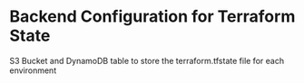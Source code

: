 # Backend Configuration for Terraform State

S3 Bucket and DynamoDB table to store the terraform.tfstate file for each environment